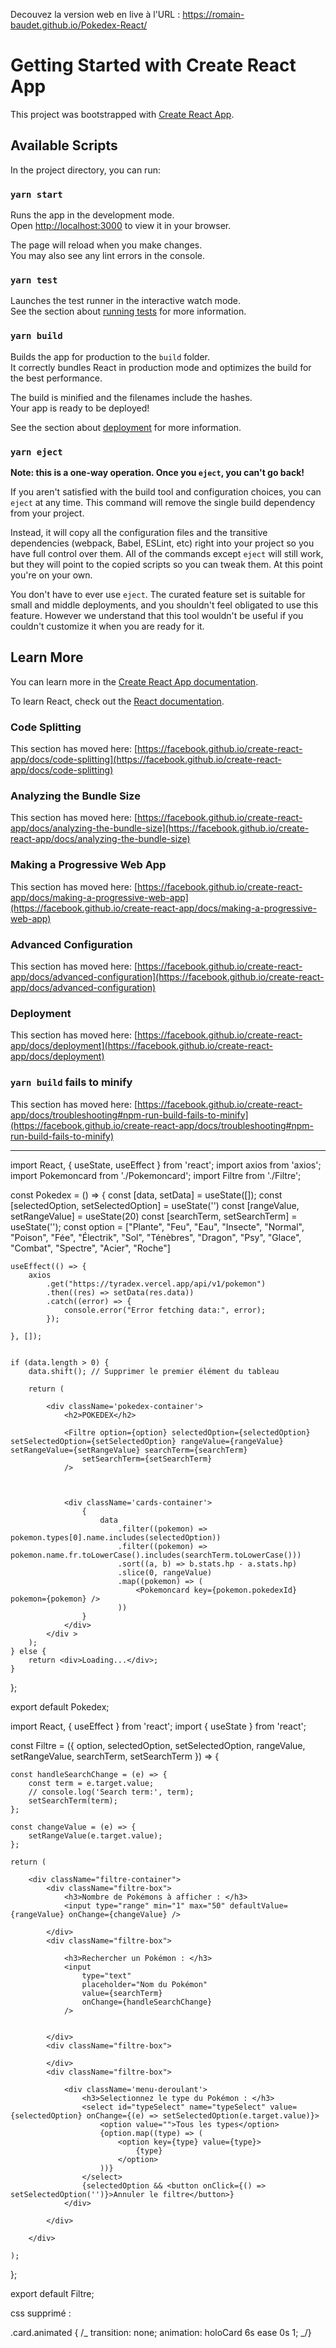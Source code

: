 Decouvez la version web en live à l'URL : https://romain-baudet.github.io/Pokedex-React/

# Getting Started with Create React App

This project was bootstrapped with [Create React App](https://github.com/facebook/create-react-app).

## Available Scripts

In the project directory, you can run:

### `yarn start`

Runs the app in the development mode.\
Open [http://localhost:3000](http://localhost:3000) to view it in your browser.

The page will reload when you make changes.\
You may also see any lint errors in the console.

### `yarn test`

Launches the test runner in the interactive watch mode.\
See the section about [running tests](https://facebook.github.io/create-react-app/docs/running-tests) for more information.

### `yarn build`

Builds the app for production to the `build` folder.\
It correctly bundles React in production mode and optimizes the build for the best performance.

The build is minified and the filenames include the hashes.\
Your app is ready to be deployed!

See the section about [deployment](https://facebook.github.io/create-react-app/docs/deployment) for more information.

### `yarn eject`

**Note: this is a one-way operation. Once you `eject`, you can't go back!**

If you aren't satisfied with the build tool and configuration choices, you can `eject` at any time. This command will remove the single build dependency from your project.

Instead, it will copy all the configuration files and the transitive dependencies (webpack, Babel, ESLint, etc) right into your project so you have full control over them. All of the commands except `eject` will still work, but they will point to the copied scripts so you can tweak them. At this point you're on your own.

You don't have to ever use `eject`. The curated feature set is suitable for small and middle deployments, and you shouldn't feel obligated to use this feature. However we understand that this tool wouldn't be useful if you couldn't customize it when you are ready for it.

## Learn More

You can learn more in the [Create React App documentation](https://facebook.github.io/create-react-app/docs/getting-started).

To learn React, check out the [React documentation](https://reactjs.org/).

### Code Splitting

This section has moved here: [https://facebook.github.io/create-react-app/docs/code-splitting](https://facebook.github.io/create-react-app/docs/code-splitting)

### Analyzing the Bundle Size

This section has moved here: [https://facebook.github.io/create-react-app/docs/analyzing-the-bundle-size](https://facebook.github.io/create-react-app/docs/analyzing-the-bundle-size)

### Making a Progressive Web App

This section has moved here: [https://facebook.github.io/create-react-app/docs/making-a-progressive-web-app](https://facebook.github.io/create-react-app/docs/making-a-progressive-web-app)

### Advanced Configuration

This section has moved here: [https://facebook.github.io/create-react-app/docs/advanced-configuration](https://facebook.github.io/create-react-app/docs/advanced-configuration)

### Deployment

This section has moved here: [https://facebook.github.io/create-react-app/docs/deployment](https://facebook.github.io/create-react-app/docs/deployment)

### `yarn build` fails to minify

This section has moved here: [https://facebook.github.io/create-react-app/docs/troubleshooting#npm-run-build-fails-to-minify](https://facebook.github.io/create-react-app/docs/troubleshooting#npm-run-build-fails-to-minify)

---

import React, { useState, useEffect } from 'react';
import axios from 'axios';
import Pokemoncard from './Pokemoncard';
import Filtre from './Filtre';

const Pokedex = () => {
const [data, setData] = useState([]);
const [selectedOption, setSelectedOption] = useState('')
const [rangeValue, setRangeValue] = useState(20)
const [searchTerm, setSearchTerm] = useState('');
const option = ["Plante", "Feu", "Eau", "Insecte", "Normal", "Poison", "Fée", "Électrik", "Sol", "Ténèbres", "Dragon", "Psy", "Glace", "Combat", "Spectre", "Acier", "Roche"]

    useEffect(() => {
        axios
            .get("https://tyradex.vercel.app/api/v1/pokemon")
            .then((res) => setData(res.data))
            .catch((error) => {
                console.error("Error fetching data:", error);
            });

    }, []);


    if (data.length > 0) {
        data.shift(); // Supprimer le premier élément du tableau

        return (

            <div className='pokedex-container'>
                <h2>POKEDEX</h2>

                <Filtre option={option} selectedOption={selectedOption} setSelectedOption={setSelectedOption} rangeValue={rangeValue} setRangeValue={setRangeValue} searchTerm={searchTerm}
                    setSearchTerm={setSearchTerm}
                />



                <div className='cards-container'>
                    {
                        data
                            .filter((pokemon) => pokemon.types[0].name.includes(selectedOption))
                            .filter((pokemon) => pokemon.name.fr.toLowerCase().includes(searchTerm.toLowerCase()))
                            .sort((a, b) => b.stats.hp - a.stats.hp)
                            .slice(0, rangeValue)
                            .map((pokemon) => (
                                <Pokemoncard key={pokemon.pokedexId} pokemon={pokemon} />
                            ))
                    }
                </div>
            </div >
        );
    } else {
        return <div>Loading...</div>;
    }

};

export default Pokedex;

import React, { useEffect } from 'react';
import { useState } from 'react';

const Filtre = ({ option, selectedOption, setSelectedOption, rangeValue, setRangeValue, searchTerm, setSearchTerm }) => {

    const handleSearchChange = (e) => {
        const term = e.target.value;
        // console.log('Search term:', term);
        setSearchTerm(term);
    };

    const changeValue = (e) => {
        setRangeValue(e.target.value);
    };

    return (

        <div className="filtre-container">
            <div className="filtre-box">
                <h3>Nombre de Pokémons à afficher : </h3>
                <input type="range" min="1" max="50" defaultValue={rangeValue} onChange={changeValue} />

            </div>
            <div className="filtre-box">

                <h3>Rechercher un Pokémon : </h3>
                <input
                    type="text"
                    placeholder="Nom du Pokémon"
                    value={searchTerm}
                    onChange={handleSearchChange}
                />


            </div>
            <div className="filtre-box">

            </div>
            <div className="filtre-box">

                <div className='menu-deroulant'>
                    <h3>Selectionnez le type du Pokémon : </h3>
                    <select id="typeSelect" name="typeSelect" value={selectedOption} onChange={(e) => setSelectedOption(e.target.value)}>
                        <option value="">Tous les types</option>
                        {option.map((type) => (
                            <option key={type} value={type}>
                                {type}
                            </option>
                        ))}
                    </select>
                    {selectedOption && <button onClick={() => setSelectedOption('')}>Annuler le filtre</button>}
                </div>

            </div>

        </div>

    );

};

export default Filtre;

css supprimé :

.card.animated {
/_ transition: none;
animation: holoCard 6s ease 0s 1; _/}
